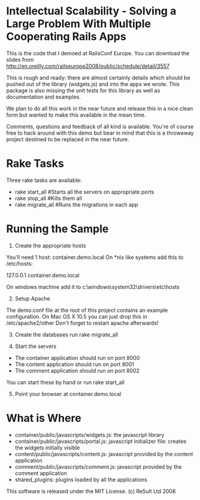 Intellectual Scalability - Solving a Large Problem With Multiple Cooperating Rails Apps
=======================================================================================

This is the code that I demoed at RailsConf Europe. You can download the slides from http://en.oreilly.com/railseurope2008/public/schedule/detail/3557


This is rough and ready: there are almost certainly details which should be pushed out of the library (widgets.js) and into the apps we wrote. This package is also missing the unit tests for this library as well as documentation and examples.

We plan to do all this work in the near future and release this in a nice clean form but wanted to make this available in the mean time.

Comments, questions and feedback of all kind is available. You're of course free to hack around with this demo but bear in mind that this is a throwaway project destined to be replaced in the near future.

Rake Tasks
==========

Three rake tasks are available:

* rake start\_all #Starts all the servers on appropriate ports
* rake stop\_all #Kills them all
* rake migrate\_all #Runs the migrations in each app

Running the Sample
===================

1. Create the appropriate hosts

  You'll need 1 host: container.demo.local
  On *nix like systems add this to /etc/hosts:
  
  127.0.0.1       container.demo.local
  
  On windows machine add it to c:\windows\system32\drivers\etc\hosts
  
2. Setup Apache

  The demo.conf file at the root of this project contains an example configuration. On Mac OS X 10.5 you can just drop this in /etc/apache2/other
  Don't forget to restart apache afterwards!

3. Create the databases
  run rake migrate_all

4. Start the servers
  * The container application should run on port 8000
  * The content application should run on port 8001
  * The comment application should run on port 8002
  
  You can start these by hand or run rake start\_all
  
5. Point your browser at container.demo.local

What is Where
=============

* container/public/javascripts/widgets.js: the javascript library
* container/public/javascripts/portal.js: javascript initializer file: creates the widgets initially visible
* content/public/javascripts/content.js: javascript provided by the content application
* comment/public/javascripts/comment.js: javascript provided by the comment application
* shared\_plugins: plugins loaded by all the applications


This software is released under the MIT License. (c) Re5ult Ltd 2008
